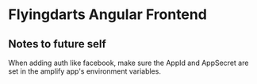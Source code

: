 # Flyingdarts Angular Frontend
## Notes to future self
When adding auth like facebook, make sure the AppId and AppSecret are set in the amplify app's environment variables.
